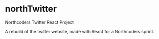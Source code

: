 # northTwitter
Northcoders Twitter React Project

A rebuild of the twitter website, made with React for a Northcoders sprint.
